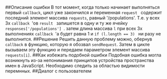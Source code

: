 ##Описание ошибки
В тот момент, когда только начинает выполняться первый ```callback```, цикл уже закончился и перeменная  ```request ``` содержит последний  элемент массива ```requests```, равный '/populations'. Т.е. у всех 3х  ```callback ```'ов  ```result ``` запишется в одну и ту же ячейку  ```responses['/populations'] ```. затем длина массива ```l``` при всех 3х выполнениях  ```callback ```'а будет равна 1 и  ```if (l.length == 3) ``` ни разу не выполнится.
##Решение
Решить данную проблему можно, обернув ```callback``` в функцию, которую я обозвал ```sendRequest```. Затем в цикле вызываем эту функцию и передаем параметром элемент массива ```requests[i]```.
##Как избежать подобной ошибки
Подобная ошибка могла возникнуть из-за непонимания принципов устройства пространства имен в JavaScript. Необходимо следить за областью видимости перемнных.
##Диалог с пользователем
